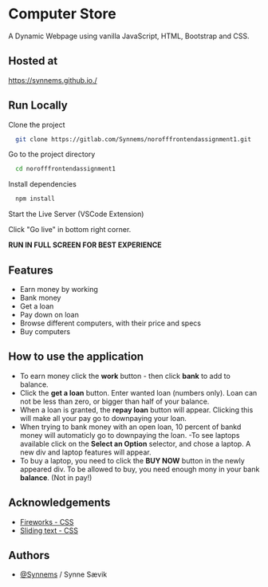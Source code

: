 # Computer Store 
A Dynamic Webpage using vanilla JavaScript, HTML, Bootstrap and CSS.

## Hosted at
https://synnems.github.io./

## Run Locally

Clone the project

```bash
  git clone https://gitlab.com/Synnems/norofffrontendassignment1.git
```

Go to the project directory

```bash
  cd norofffrontendassignment1
```

Install dependencies

```bash
  npm install
```

Start the Live Server (VSCode Extension)

Click "Go live" in bottom right corner.

**RUN IN FULL SCREEN FOR BEST EXPERIENCE**
## Features

- Earn money by working
- Bank money
- Get a loan
- Pay down on loan
- Browse different computers, with their price and specs
- Buy computers

## How to use the application
- To earn money click the **work** button - then click **bank** to add to balance.
- Click the **get a loan** button. Enter wanted loan (numbers only). Loan can not be less than zero, or bigger than half of your balance.
- When a loan is granted, the **repay loan** button will appear. Clicking this will make all your pay go to downpaying your loan.
- When trying to bank money with an open loan, 10 percent of bankd money will automaticly go to downpaying the loan.
-To see laptops available click on the **Select an Option** selector, and chose a laptop. A new div and laptop features will appear.
- To buy a laptop, you need to click the **BUY NOW** button in the newly appeared div. To be allowed to buy, you need enough mony in your bank **balance**. (Not in pay!)

## Acknowledgements
 - [Fireworks - CSS](https://www.bing.com/search?q=css+fireworks&cvid=bfcaba62a52349f3b51cb82098e79216&aqs=edge.0.69i59j69i57j69i59l2j69i60l3j69i61j1001i8i1101j1001i1i11002j69i11004.1443j0j1&pglt=43&FORM=ANNAB1&PC=U531)
 - [Sliding text - CSS](https://www.html.am/html-codes/marquees/css-slide-in-text.cfm)


## Authors

- [@Synnems](https://www.github.com/synnems) / Synne Sævik
